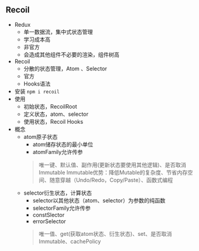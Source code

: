 ## Recoil
- Redux
    - 单一数据流，集中式状态管理
    - 学习成本高
    - 非官方
    - 会造成其他组件不必要的渲染，组件树高
- Recoil
    - 分散的状态管理，Atom 、Selector
    - 官方
    - Hooks语法
- 安装 `npm i recoil`
- 使用
    - 初始状态，RecoilRoot
    - 定义状态，atom、selector
    - 使用状态，Recoil Hooks
- 概念
    - atom原子状态
        - atom储存状态的最小单位
        - atomFamily允许传参
        > 唯一键、默认值、副作用(更新状态要使用其他逻辑)、是否取消Immutable
        > Immutable优势：降低Mutable的复杂度、节省内存空间、随意穿越（Undo/Redo，Copy/Paste）、函数式编程
    - selector衍生状态，计算状态
        - selector以其他状态（atom、selector）为参数的纯函数
        - selectorFamily允许传参
        - constSlector
        - errorSelector
        > 唯一值、get(获取atom状态、衍生状态)、set、是否取消Immutable、cachePolicy
